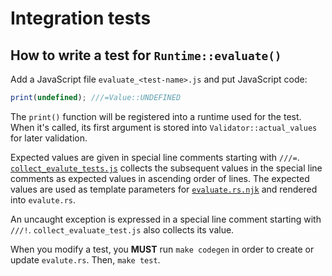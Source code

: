 # Integration tests

## How to write a test for `Runtime::evaluate()`

Add a JavaScript file `evaluate_<test-name>.js` and put JavaScript code:

```javascript
print(undefined); ///=Value::UNDEFINED
```

The `print()` function will be registered into a runtime used for the test.  When it's called, its
first argument is stored into `Validator::actual_values` for later validation.

Expected values are given in special line comments starting with `///=`.
[`collect_evalute_tests.js`](./collect_evaluate_tests.js) collects the subsequent values in the
special line comments as expected values in ascending order of lines.  The expected values are used
as template parameters for [`evaluate.rs.njk`](./evalute.rs.njk) and rendered into `evalute.rs`.

An uncaught exception is expressed in a special line comment starting with `///!`.
`collect_evaluate_test.js` also collects its value.

When you modify a test, you **MUST** run `make codegen` in order to create or update `evalute.rs`.
Then, `make test`.
